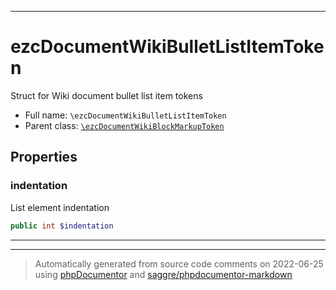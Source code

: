***

# ezcDocumentWikiBulletListItemToken

Struct for Wiki document bullet list item tokens

* Full name: `\ezcDocumentWikiBulletListItemToken`
* Parent class: [`\ezcDocumentWikiBlockMarkupToken`](./ezcDocumentWikiBlockMarkupToken.md)

## Properties

### indentation

List element indentation

```php
public int $indentation
```

***



***
> Automatically generated from source code comments on 2022-06-25 using [phpDocumentor](http://www.phpdoc.org/) and [saggre/phpdocumentor-markdown](https://github.com/Saggre/phpDocumentor-markdown)
